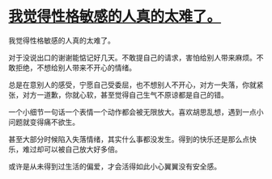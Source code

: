 # [我觉得性格敏感的人真的太难了。](https://github.com/platojobs/SFLOG/issues/294)

我觉得性格敏感的人真的太难了。

对于没说出口的谢谢能惦记好几天。不敢提自己的请求，害怕给别人带来麻烦。不敢拒绝，不想给别人带来不开心的情绪。

总是在意别人的感受，宁愿自己受委屈，也不想别人不开心，对方一失落，你就紧张，对方一道歉，你就心软，甚至觉得自己生气不原谅都是自己的错。

一个小细节一句话一个表情一个动作都会被无限放大。喜欢胡思乱想，遇到一点小问题就变得痛不欲生。

甚至大部分时候陷入失落情绪，其实什么事都没发生。得到的快乐还是那么点快乐，难过却可以被自己放大好多倍。

或许是从未得到过生活的偏爱，才会活得如此小心翼翼没有安全感。